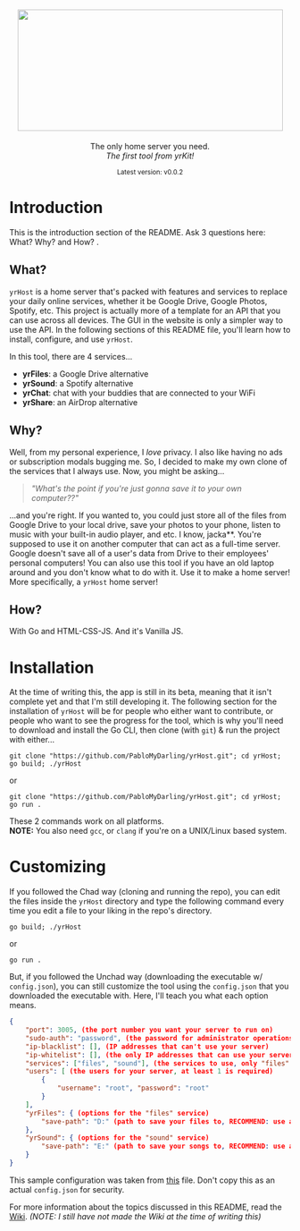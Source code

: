 <h1 align="center">
    <img src="gui/home/images/yrHost.png" width="475" height="217">
</h1>
<p align="center">
    The only home server you need.<br><i>The first tool from yrKit!</i>
</p>
<p align="center">
    <sup>Latest version: v0.0.2</sup>
</p>

# Introduction
This is the introduction section of the README. Ask 3 questions here: What? Why? and How? .

## What?
`yrHost` is a home server that's packed with features and services to replace your daily online services, whether it be Google Drive, Google Photos, Spotify, etc. This project is actually more of a template for an API that you can use across all devices. The GUI in the website is only a simpler way to use the API. In the following sections of this README file, you'll learn how to install, configure, and use `yrHost`.  

In this tool, there are 4 services...
- **yrFiles**: a Google Drive alternative
- **yrSound**: a Spotify alternative
- **yrChat**: chat with your buddies that are connected to your WiFi
- **yrShare**: an AirDrop alternative

## Why?
Well, from my personal experience, I *love* privacy. I also like having no ads or subscription modals bugging me. So, I decided to make my own clone of the services that I always use. Now, you might be asking...
> *"What's the point if you're just gonna save it to your own computer??"*

...and you're right. If you wanted to, you could just store all of the files from Google Drive to your local drive, save your photos to your phone, listen to music with your built-in audio player, and etc. I know, jacka**. You're supposed to use it on another computer that can act as a full-time server. Google doesn't save all of a user's data from Drive to their employees' personal computers! You can also use this tool if you have an old laptop around and you don't know what to do with it. Use it to make a home server! More specifically, a `yrHost` home server!

## How?
With Go and HTML-CSS-JS. And it's Vanilla JS.

# Installation
At the time of writing this, the app is still in its beta, meaning that it isn't complete yet and that I'm still developing it. The following section for the installation of `yrHost` will be for people who either want to contribute, or people who want to see the progress for the tool, which is why you'll need to download and install the Go CLI, then clone (with `git`) & run the project with either...
```pwsh
git clone "https://github.com/PabloMyDarling/yrHost.git"; cd yrHost; go build; ./yrHost
```
or
```pwsh
git clone "https://github.com/PabloMyDarling/yrHost.git"; cd yrHost; go run .
```
These 2 commands work on all platforms.  
**NOTE:** You also need `gcc`, or `clang` if you're on a UNIX/Linux based system.
# Customizing
If you followed the Chad way (cloning and running the repo), you can edit the files inside the `yrHost` directory and type the following command every time you edit a file to your liking in the repo's directory.
```pwsh
go build; ./yrHost
```
or
```pwsh
go run .
```
But, if you followed the Unchad way (downloading the executable w/ `config.json`), you can still customize the tool using the `config.json` that you downloaded the executable with. Here, I'll teach you what each option means.  

```json
{
	"port": 3005, (the port number you want your server to run on)
	"sudo-auth": "password", (the password for administrator operations)
	"ip-blacklist": [], (IP addresses that can't use your server)
	"ip-whitelist": [], (the only IP addresses that can use your server)
	"services": ["files", "sound"], (the services to use, only "files" and "sound" are available)
	"users": [ (the users for your server, at least 1 is required)
		{
			"username": "root", "password": "root"
		}
	],
	"yrFiles": { (options for the "files" service)
		"save-path": "D:" (path to save your files to, RECOMMEND: use a drive, not a folder)
	},
	"yrSound": { (options for the "sound" service)
		"save-path": "E:" (path to save your songs to, RECOMMEND: use a drive, not a folder)
	}
}
```
This sample configuration was taken from [this](https://raw.githubusercontent.com/PabloMyDarling/yrHost/refs/heads/main/config.json) file. Don't copy this as an actual `config.json` for security.  

For more information about the topics discussed in this README, read the [Wiki](https://github.com/PabloMyDarling/yrHost/wiki). *(NOTE: I still have not made the Wiki at the time of writing this)*
